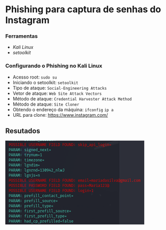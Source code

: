 # Phishing para captura de senhas do Instagram

### Ferramentas

- *Kali Linux*
- *setoolkit*

### Configurando o Phishing no Kali Linux

- Acesso root: ``` sudo su ```
- Iniciando o setoolkit: ``` setoolkit ```
- Tipo de ataque: ``` Social-Engineering Attacks ```
- Vetor de ataque: ``` Web Site Attack Vectors ```
- Método de ataque: ```Credential Harvester Attack Method ```
- Método de ataque: ``` Site Cloner ```
- Obtendo o endereço da máquina: ``` ifconfig ```  ```ip a```
- URL para clone: https://www.instagram.com/

## Resutados

![Alt text](./passwd.png "Optional title")
